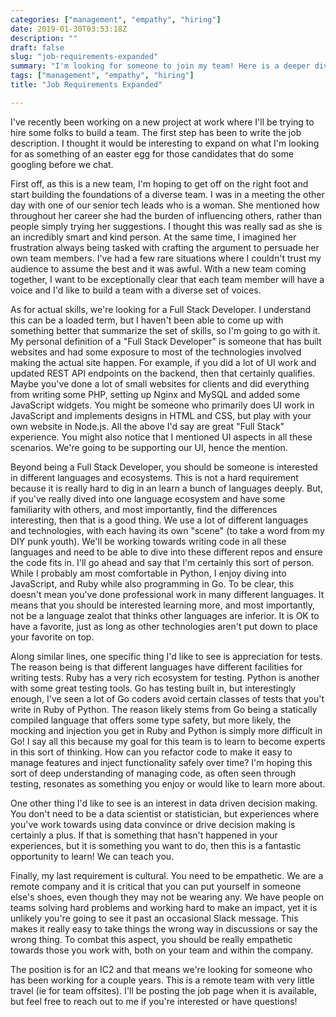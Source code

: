 ```yaml
---
categories: ["management", "empathy", "hiring"]
date: 2019-01-30T03:53:18Z
description: ""
draft: false
slug: "job-requirements-expanded"
summary: "I'm looking for someone to join my team! Here is a deeper dive describing what I'm looking for."
tags: ["management", "empathy", "hiring"]
title: "Job Requirements Expanded"

---
```


I've recently been working on a new project at work where I'll be trying to hire some folks to build a team. The first step has been to write the job description. I thought it would be interesting to expand on what I'm looking for as something of an easter egg for those candidates that do some googling before we chat.

First off, as this is a new team, I'm hoping to get off on the right foot and start building the foundations of a diverse team. I was in a meeting the other day with one of our senior tech leads who is a woman. She mentioned how throughout her career she had the burden of influencing others, rather than people simply trying her suggestions. I thought this was really sad as she is an incredibly smart and kind person. At the same time, I imagined her frustration always being tasked with crafting the argument to persuade her own team members. I've had a few rare situations where I couldn't trust my audience to assume the best and it was awful. With a new team coming together, I want to be exceptionally clear that each team member will have a voice and I'd like to build a team with a diverse set of voices.

As for actual skills, we're looking for a Full Stack Developer. I understand this can be a loaded term, but I haven't been able to come up with something better that summarize the set of skills, so I'm going to go with it. My personal definition of a "Full Stack Developer" is someone that has built websites and had some exposure to most of the technologies involved making the actual site happen. For example, if you did a lot of UI work and updated REST API endpoints on the backend, then that certainly qualifies. Maybe you've done a lot of small websites for clients and did everything from writing some PHP, setting up Nginx and MySQL and added some JavaScript widgets. You might be someone who primarily does UI work in JavaScript and implements designs in HTML and CSS, but play with your own website in Node.js. All the above I'd say are great "Full Stack" experience. You might also notice that I mentioned UI aspects in all these scenarios. We're going to be supporting our UI, hence the mention.

Beyond being a Full Stack Developer, you should be someone is interested in different languages and ecosystems. This is not a hard requirement because it is really hard to dig in an learn a bunch of languages deeply. But, if you've really dived into one language ecosystem and have some familiarity with others, and most importantly, find the differences interesting, then that is a good thing. We use a lot of different languages and technologies, with each having its own "scene" (to take a word from my DIY punk youth). We'll be working towards writing code in all these languages and need to be able to dive into these different repos and ensure the code fits in. I'll go ahead and say that I'm certainly this sort of person. While I probably am most comfortable in Python, I enjoy diving into JavaScript, and Ruby while also programming in Go. To be clear, this doesn't mean you've done professional work in many different languages. It means that you should be interested learning more, and most importantly, not be a language zealot that thinks other languages are inferior. It is OK to have a favorite, just as long as other technologies aren't put down to place your favorite on top.

Along similar lines, one specific thing I'd like to see is appreciation for tests. The reason being is that different languages have different facilities for writing tests. Ruby has a very rich ecosystem for testing. Python is another with some great testing tools. Go has testing built in, but interestingly enough, I've seen a lot of Go coders avoid certain classes of tests that you't write in Ruby of Python. The reason likely stems from Go being a statically compiled language that offers some type safety, but more likely, the mocking and injection you get in Ruby and Python is simply more difficult in Go! I say all this because my goal for this team is to learn to become experts in this sort of thinking. How can you refactor code to make it easy to manage features and inject functionality safely over time? I'm hoping this sort of deep understanding of managing code, as often seen through testing, resonates as something you enjoy or would like to learn more about.

One other thing I'd like to see is an interest in data driven decision making. You don't need to be a data scientist or statistician, but experiences where you've work towards using data convince or drive decision making is certainly a plus. If that is something that hasn't happened in your experiences, but it is something you want to do, then this is a fantastic opportunity to learn! We can teach you.

Finally, my last requirement is cultural. You need to be empathetic. We are a remote company and it is critical that you can put yourself in someone else's shoes, even though they may not be wearing any. We have people on teams solving hard problems and working hard to make an impact, yet it is unlikely you're going to see it past an occasional Slack message. This makes it really easy to take things the wrong way in discussions or say the wrong thing. To combat this aspect, you should be really empathetic towards those you work with, both on your team and within the company.

The position is for an IC2 and that means we're looking for someone who has been working for a couple years. This is a remote team with very little travel (ie for team offsites). I'll be posting the job page when it is available, but feel free to reach out to me if you're interested or have questions!
